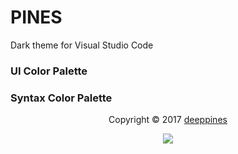 # PINES
Dark theme for Visual Studio Code

### UI Color Palette

### Syntax Color Palette

<p align="center">Copyright &copy; 2017 <a href="https://github.com/deeppines">deeppines</a></p>
<p align="center"><a href="https://github.com/deeppines/pines-visual-studio-code/blob/master/LICENSE"><img src="https://img.shields.io/badge/License-MIT-blue.svg" /></a></p>
